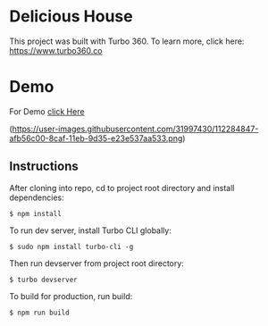 # Delicious House

This project was built with Turbo 360. To learn more, click here: https://www.turbo360.co

# Demo

For Demo [click Here](https://restaurant-t21eya.turbo360-vertex.com/)

(https://user-images.githubusercontent.com/31997430/112284847-afb56c00-8caf-11eb-9d35-e23e537aa533.png)


## Instructions
After cloning into repo, cd to project root directory and install dependencies:

```
$ npm install
```

To run dev server, install Turbo CLI globally:

```
$ sudo npm install turbo-cli -g
```

Then run devserver from project root directory:

```
$ turbo devserver
```

To build for production, run build:

```
$ npm run build
```
